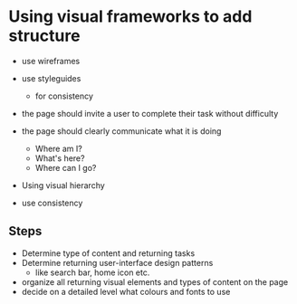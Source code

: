# Using visual frameworks to add structure

- use wireframes
- use styleguides
  - for consistency

- the page should invite a user to complete their task without difficulty
- the page should clearly communicate what it is doing
  - Where am I?
  - What's here?
  - Where can I go?

- Using visual hierarchy
- use consistency


## Steps

- Determine type of content and returning tasks
- Determine returning user-interface design patterns
  - like search bar, home icon etc.
- organize all returning visual elements and types of content on the page
- decide on a detailed level what colours and fonts to use